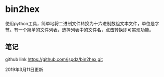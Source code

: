 bin2hex
=====

使用python工具，简单地将二进制文件转换为十六进制数组文本文件，单位是字节。有一个简单的文件列表，选择列表中的文件名，点击转换即可实现功能。

笔记
-----
github link  https://github.com/jspdz/bin2hex.git

2019年3月11日更新



